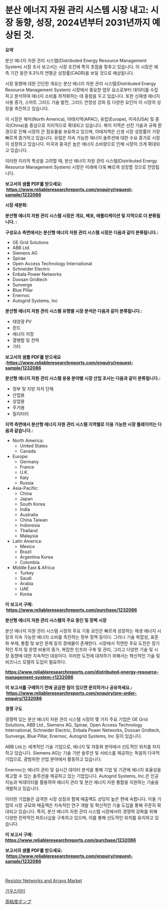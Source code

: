 <p><h1>분산 에너지 자원 관리 시스템 시장 내고: 시장 동향, 성장, 2024년부터 2031년까지 예상된 것.</h1></p><p><strong>요약</strong></p>
<p><p>분산 에너지 자원 관리 시스템(Distributed Energy Resource Management System) 시장 조사 보고서는 시장 조건에 특히 초점을 맞추고 있습니다. 이 시장은 예측 기간 동안 8.3%의 연평균 성장률(CAGR)을 보일 것으로 예상됩니다.</p><p>시장 동향에 대한 간단한 개요는 분산 에너지 자원 관리 시스템(Distributed Energy Resource Management System) 시장에서 중요한 업무 요소로부터 데이터를 수집하고 분석하여 에너지 소비를 최적화하는 데 중점을 두고 있습니다. 또한 신재생 에너지 사용 증가, 스마트 그리드 기술 발전, 그리드 안정성 강화 등 다양한 요인이 이 시장의 성장을 촉진하고 있습니다.</p><p>이 시장은 북미(North America), 아태지역(APAC), 유럽(Europe), 미국(USA) 및 중국(China)을 중심으로 지리적으로 확대되고 있습니다. 북미 지역은 선진 기술과 규제 환경으로 인해 시장의 큰 점유율을 보유하고 있으며, 아태지역은 신생 시장 성장률이 가장 빠르게 증가하고 있습니다. 유럽은 지속 가능한 에너지 솔루션에 대한 수요 증가로 시장이 성장하고 있습니다. 미국과 중국은 높은 에너지 소비량으로 인해 시장이 크게 확대되고 있습니다.</p><p>이러한 지리적 특성을 고려할 때, 분산 에너지 자원 관리 시스템(Distributed Energy Resource Management System) 시장은 미래에 더욱 빠르게 성장할 것으로 전망됩니다.</p></p>
<p><strong>보고서의 샘플 PDF를 받으세요: &nbsp;<a href="https://www.reliableresearchreports.com/enquiry/request-sample/1232086">https://www.reliableresearchreports.com/enquiry/request-sample/1232086</a></strong></p>
<p><strong>시장 세분화:</strong></p>
<p><strong> 분산형 에너지 자원 관리 시스템 시장은 개요, 배포, 애플리케이션 및 지역으로 더 분류됩니다. :</strong></p>
<p><strong>구성요소 측면에서는 분산형 에너지 자원 관리 시스템 시장은 다음과 같이 분류됩니다.:</strong></p>
<p><ul><li>GE Grid Solutions</li><li>ABB Ltd.</li><li>Siemens AG</li><li>Spirae</li><li>Open Access Technology International</li><li>Schneider Electric</li><li>Enbala Power Networks</li><li>Doosan Gridtech</li><li>Sunverge</li><li>Blue Pillar</li><li>Enernoc</li><li>Autogrid Systems, Inc</li></ul></p>
<p><strong> 분산형 에너지 자원 관리 시스템 유형별 시장 분석은 다음과 같이 분류됩니다.:</strong></p>
<p><ul><li>태양광 PV</li><li>윈드</li><li>에너지 저장</li><li>열병합 및 전력</li><li>기타</li></ul></p>
<p><strong>보고서의 샘플 PDF를 받으세요 :<a href="https://www.reliableresearchreports.com/enquiry/request-sample/1232086">https://www.reliableresearchreports.com/enquiry/request-sample/1232086</a></strong></p>
<p><strong> 분산형 에너지 자원 관리 시스템 응용 분야별 시장 산업 조사는 다음과 같이 분류됩니다.:</strong></p>
<p><ul><li>정부 및 지방 자치 단체</li><li>산업용</li><li>상업용</li><li>주거용</li><li>밀리터리</li></ul></p>
<p><strong>지역 측면에서 분산형 에너지 자원 관리 시스템 지역별로 이용 가능한 시장 플레이어는 다음과 같습니다.:</strong></p>
<p><ul>
    <li>
        North America:
        <ul>
            <li>United States</li>
            <li>Canada</li>
        </ul>
    </li>
    <li>
        Europe:
        <ul>
            <li>Germany</li>
            <li>France</li>
            <li>U.K.</li>
            <li>Italy</li>
            <li>Russia</li>
        </ul>
    </li>
    <li>
        Asia-Pacific:
        <ul>
            <li>China</li>
            <li>Japan</li>
            <li>South Korea</li>
            <li>India</li>
            <li>Australia</li>
            <li>China Taiwan</li>
            <li>Indonesia</li>
            <li>Thailand</li>
            <li>Malaysia</li>
        </ul>
    </li>
    <li>
        Latin America:
        <ul>
            <li>Mexico</li>
            <li>Brazil</li>
            <li>Argentina Korea</li>
            <li>Colombia</li>
        </ul>
    </li>
    <li>
        Middle East & Africa:
        <ul>
            <li>Turkey</li>
            <li>Saudi</li>
            <li>Arabia</li>
            <li>UAE</li>
            <li>Korea</li>
        </ul>
    </li>
    </ul></p>
<p><strong>이 보고서 구매: &nbsp;<a href="https://www.reliableresearchreports.com/purchase/1232086">https://www.reliableresearchreports.com/purchase/1232086</a></strong></p>
<p><strong>분산형 에너지 자원 관리 시스템의 주요 동인 및 장벽 시장</strong></p>
<p><p>분산 에너지 자원 관리 시스템 시장의 주요 기동 요인은 빠르게 성장하는 재생 에너지 시장과 지속 가능한 에너지 소비를 촉진하는 정부 정책 등이다. 그러나 기술 복잡성, 표준화 부재, 통합 및 보안 문제 등의 장애물이 존재한다. 시장에서 직면한 주요 도전은 장기적인 투자 및 운영 비용의 증가, 복잡한 인프라 구축 및 관리, 그리고 다양한 기술 및 시장 동향에 대한 지속적인 대응이다. 이러한 도전에 대처하기 위해서는 혁신적인 기술 및 비즈니스 모델의 도입이 필요하다.</p></p>
<p><strong><a href="https://www.reliableresearchreports.com/distributed-energy-resource-management-system-r1232086">https://www.reliableresearchreports.com/distributed-energy-resource-management-system-r1232086</a></strong></p>
<p><strong>이 보고서를 구매하기 전에 궁금한 점이 있으면 문의하거나 공유하세요.: &nbsp;<a href="https://www.reliableresearchreports.com/enquiry/pre-order-enquiry/1232086">https://www.reliableresearchreports.com/enquiry/pre-order-enquiry/1232086</a></strong></p>
<p><strong>경쟁 구도</strong></p>
<p><p>경쟁력 있는 분산 에너지 자원 관리 시스템 시장의 몇 가지 주요 기업은 GE Grid Solutions, ABB Ltd., Siemens AG, Spirae, Open Access Technology International, Schneider Electric, Enbala Power Networks, Doosan Gridtech, Sunverge, Blue Pillar, Enernoc, Autogrid Systems, Inc 등이 있습니다.</p><p>ABB Ltd.는 세계적인 기술 기업으로, 에너지 및 자동화 분야에서 선도적인 위치를 차지하고 있습니다. Siemens AG는 기술 기반 솔루션 및 서비스를 제공하는 독일의 다국적 기업으로, 광범위한 산업 분야에서 활동하고 있습니다.</p><p>Enernoc는 에너지 관리 및 실시간 데이터 분석을 통해 기업 및 기관에 에너지 효율성을 제고할 수 있는 솔루션을 제공하고 있는 기업입니다. Autogrid Systems, Inc.은 인공 지능과 빅데이터를 활용하여 에너지 관리 및 분산 에너지 자원 통합을 지원하는 기술을 개발하고 있습니다.</p><p>이러한 기업들은 급격한 시장 성장과 함께 매출액도 상당히 높은 편에 속합니다. 이들 기업의 시장 규모와 매출액은 지속적인 연구 개발 및 혁신적인 기술 도입을 통해 꾸준히 확대되고 있습니다. 특히, 분산 에너지 자원 관리 시스템 시장에서의 경쟁력 강화를 위해 다양한 전략적인 파트너십을 구축하고 있으며, 이를 통해 선도적인 위치를 유지하고 있습니다.</p></p>
<p><strong>이 보고서 구매: &nbsp; <a href="https://www.reliableresearchreports.com/purchase/1232086">https://www.reliableresearchreports.com/purchase/1232086</a></strong></p>
<p><strong>보고서의 샘플 PDF를 받으세요: &nbsp;<a href="https://www.reliableresearchreports.com/enquiry/request-sample/1232086">https://www.reliableresearchreports.com/enquiry/request-sample/1232086</a></strong><strong></strong></p>
<p>&nbsp;</p>
<p><p><a href="https://florentine-yuzu-f42.notion.site/Resistor-Networks-and-Arrays-Market-Comprehensive-Assessment-by-Type-Application-and-Geography-61a2cf66c27d4f0a903c00083b5dafd4">Resistor Networks and Arrays Market</a></p><p><a href="https://github.com/trmesnao7959541/Market-Research-Report-List-1/blob/main/786184122302.md">가우스미터</a></p><p><a href="https://github.com/xnljig2898992/Market-Research-Report-List-1/blob/main/672418724338.md">高粘度ポンプ</a></p></p>